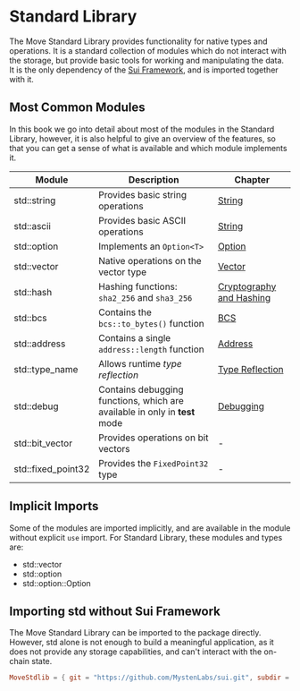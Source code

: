# Standard Library

<!-- The Move standard library provides a set of modules  -->

The Move Standard Library provides functionality for native types and operations. It is a standard collection of modules which do not interact with the storage, but provide basic tools for working and manipulating the data. It is the only dependency of the [Sui Framework](../programmability/sui-framework.md), and is imported together with it.

## Most Common Modules

In this book we go into detail about most of the modules in the Standard Library, however, it is also helpful to give an overview of the features, so that you can get a sense of what is available and which module implements it.

<!-- Custom CSS addition in the theme/chrome.css  -->
<div class="modules-table">

| Module | Description | Chapter |
| ------ | ----------- | ------- |
| std::string | Provides basic string operations | [String](./string.md) |
| std::ascii | Provides basic ASCII operations | [String](./string.md) |
| std::option | Implements an `Option<T>` | [Option](./option.md) |
| std::vector | Native operations on the vector type | [Vector](./vector.md) |
| std::hash | Hashing functions: `sha2_256` and `sha3_256` | [Cryptography and Hashing](../programmability/cryptography-and-hashing.md) |
| std::bcs | Contains the `bcs::to_bytes()` function | [BCS](../basic-syntax/bcs.md) |
| std::address | Contains a single `address::length` function | [Address](./address.md) |
| std::type_name | Allows runtime *type reflection* | [Type Reflection](./type-reflection.md) |
| std::debug | Contains debugging functions, which are available in only in **test** mode | [Debugging](./debugging.md) |
| std::bit_vector | Provides operations on bit vectors | - |
| std::fixed_point32 | Provides the `FixedPoint32` type | - |

</div>

## Implicit Imports

Some of the modules are imported implicitly, and are available in the module without explicit `use` import. For Standard Library, these modules and types are:

- std::vector
- std::option
- std::option::Option

## Importing std without Sui Framework

The Move Standard Library can be imported to the package directly. However, std alone is not enough to build a meaningful application, as it does not provide any storage capabilities, and can't interact with the on-chain state.

```toml
MoveStdlib = { git = "https://github.com/MystenLabs/sui.git", subdir = "crates/sui-framework/packages/move-stdlib", rev = "framework/mainnet" }
```
